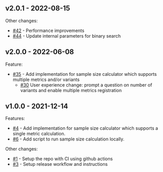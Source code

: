v2.0.1 - 2022-08-15
----------------------

Other changes:

* [#42](https://github.com/godaddy/sample-size/pull/42) - Performance improvements
* [#44](https://github.com/godaddy/sample-size/pull/44) - Update internal parameters for binary search

v2.0.0 - 2022-06-08
----------------------

Feature:

* [#35](https://github.com/godaddy/sample-size/pull/35) - Add implementation for sample size calculator which supports multiple metrics and/or variants
  * [#30](https://github.com/godaddy/sample-size/pull/30) User experience change: prompt a question on number of variants and enable multiple metrics registration


v1.0.0 - 2021-12-14
----------------------

Features:

* [#4](https://github.com/godaddy/sample-size/pull/4) - Add implementation for sample size calculator which supports a single metric calculation.
* [#6](https://github.com/godaddy/sample-size/pull/6) - Add script to run sample size calculation locally.

Other changes:

* [#1](https://github.com/godaddy/sample-size/pull/1) - Setup the repo with CI using github actions
* [#3](https://github.com/godaddy/sample-size/pull/3) - Setup release workflow and instructions
